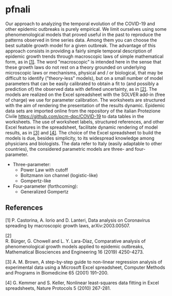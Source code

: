 # pfnali
Our approach to analyzing the temporal evolution of the COVID-19 and other epidemic outbreaks is purely empirical. We limit ourselves using some phenomenological models that proved useful in the past to reproduce the patterns observed in time series data. Among them you can choose the best suitable growth model for a given outbreak. The advantage of this approach consists in providing a fairly simple temporal description of epidemic growth trends through macroscopic laws of simple mathematical form, as in [[1]](#1). The word "macroscopic" is intended here in the sense that these growth laws do not rest on a theory grounded on underlying microscopic laws or mechanisms, physical and / or biological, that may be difficult to identify ("theory-less" models), but on a small number of model parameters that can be easily calibrated to obtain a fit to (and possibly a prediction of) the observed data with defined uncertainty, as in [[2]](#2). The models are realized on the Excel spreadsheet with the SOLVER add-in (free of charge) we use for parameter calibration. The worksheets are structured with the aim of rendering the presentation of the results dynamic. Epidemic data sets are imported online from the repository of the italian Protezione Civile https://github.com/pcm-dpc/COVID-19 to data tables in the worksheets. The use of worksheet labels, structured references, and other Excel features in the spreadsheet, facilitate dynamic rendering of model results, as in [[3]](#3) and [[4]](#4). The choice of the Excel spreadsheet to build the models is due, besides simplicity, to its widespread knowledge among physicians and biologists. The data refer to Italy (easily adaptable to other countries), the considered parametric models are three- and four-parameter.

- Three-parameter:
  - Power Law with cutoff
  - Boltzmann ion channel (logistic-like)
  - Gompertz-like
- Four-parameter (forthcoming):
  - Generalized Gompertz
## References
<a id="1">[1]</a> 
P. Castorina, A. Iorio and D. Lanteri, Data analysis on Coronavirus spreading by macroscopic growth laws, arXiv:2003.00507.

<a id="2">[2]</a>  
R. Bürger, G. Chowell and L. Y. Lara-Díaz, Comparative analysis of phenomenological growth models applied to epidemic outbreaks, Mathematical Biosciences and Engineering 16 (2019) 4250-4273.

<a id="3">[3]</a> 
A. M. Brown, A step-by-step guide to non-linear regression analysis of experimental data using a Microsoft Excel spreadsheet, Computer Methods and Programs in Biomedicine 65 (2001) 191–200.

<a id="4">[4]</a>
G. Kemmer and S. Keller, Nonlinear least-squares data fitting in Excel spreadsheets, Nature Protocols 5 (2010) 267-281.
